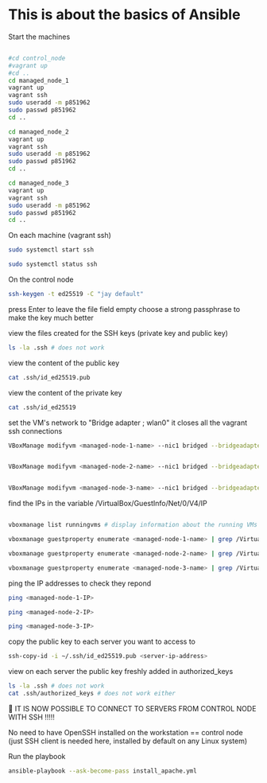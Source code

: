 # This is about the basics of Ansible


<!--
```bash
sudo useradd -m jay
```

```bash
sudo su jay
```

-->

Start the machines

```bash

#cd control_node
#vagrant up
#cd ..
cd managed_node_1
vagrant up
vagrant ssh
sudo useradd -m p851962
sudo passwd p851962
cd ..

cd managed_node_2
vagrant up
vagrant ssh
sudo useradd -m p851962
sudo passwd p851962
cd ..

cd managed_node_3
vagrant up
vagrant ssh
sudo useradd -m p851962
sudo passwd p851962
cd ..
```




On each machine (vagrant ssh)

```bash
sudo systemctl start ssh 
```

```bash
sudo systemctl status ssh 
```

On the control node



```bash
ssh-keygen -t ed25519 -C "jay default"
```
press Enter to leave the file field empty
choose a strong passphrase to make the key much better

view the files created for the SSH keys (private key and public key)
```bash
ls -la .ssh # does not work
```

view the content of the public key
```bash
cat .ssh/id_ed25519.pub
```

view the content of the private key
```bash
cat .ssh/id_ed25519
```

set the VM's network to "Bridge adapter ; wlan0"
it closes all the vagrant ssh connections

<!--
the following commands failed so I do it with GUI
-->
```bash
VBoxManage modifyvm <managed-node-1-name> --nic1 bridged --bridgeadapter1 wlan0


VBoxManage modifyvm <managed-node-2-name> --nic1 bridged --bridgeadapter1 wlan0


VBoxManage modifyvm <managed-node-3-name> --nic1 bridged --bridgeadapter1 wlan0
```





find the IPs in the variable /VirtualBox/GuestInfo/Net/0/V4/IP

```bash

vboxmanage list runningvms # display information about the running VMs

vboxmanage guestproperty enumerate <managed-node-1-name> | grep /VirtualBox/GuestInfo/Net/0/V4/IP

vboxmanage guestproperty enumerate <managed-node-2-name> | grep /VirtualBox/GuestInfo/Net/0/V4/IP

vboxmanage guestproperty enumerate <managed-node-3-name> | grep /VirtualBox/GuestInfo/Net/0/V4/IP


```

ping the IP addresses to check they repond

```bash
ping <managed-node-1-IP>

ping <managed-node-2-IP>

ping <managed-node-3-IP>
```








copy the public key to each server you want to access to
```bash
ssh-copy-id -i ~/.ssh/id_ed25519.pub <server-ip-address>
```

view on each server the public key freshly added in authorized_keys
```bash
ls -la .ssh # does not work
cat .ssh/authorized_keys # does not work either
```

🥳 IT IS NOW POSSIBLE TO CONNECT TO SERVERS FROM CONTROL NODE WITH SSH !!!!!

No need to have OpenSSH installed on the workstation == control node (just SSH client is needed here, installed by default on any Linux system)

Run the playbook
```bash
ansible-playbook --ask-become-pass install_apache.yml
```


